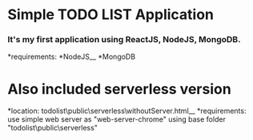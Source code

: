 # Simple TODO LIST Application

### It's my first application using ReactJS, NodeJS, MongoDB.

*requirements:
 *NodeJS__
 *MongoDB

# Also included serverless version

*location: todolist\public\serverless\withoutServer.html__
*requirements: use simple web server as "web-server-chrome" using base folder "todolist\public\serverless"


